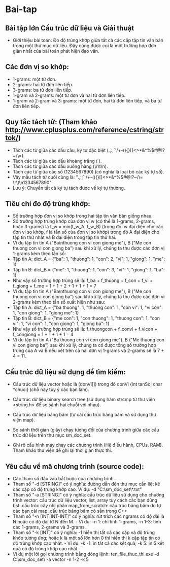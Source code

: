 # Bai-tap
## Bài tập lớn Cấu trúc dữ liệu và Giải thuật

- Giới thiệu bài toán: Đo độ trùng khớp giữa tất cả các cặp tập tin văn bản trong một thư mục dữ liệu. 
Đây cũng được coi là một trường hợp đơn giản nhất của bài toán phát hiện đạo văn.

## Các đơn vị so khớp:
-    1-grams: một từ đơn.
-    2-grams: hai từ đơn liên tiếp.
-    3-grams: ba từ đơn liên tiếp.
-    1-gram và 2-grams: một từ đơn và hai từ đơn liên tiếp.
-    1-gram và 2-gram và 3-grams: một từ đơn, hai từ đơn liên tiếp, và ba từ đơn liên tiếp.

## Quy tắc tách từ: (Tham khảo http://www.cplusplus.com/reference/cstring/strtok/)
-    Tách các từ giữa các dấu câu, ký tự đặc biệt (.,:;`'/+-(){}[]<>*&^%$#@!?~/\\=).
-    Tách các từ giữa các dấu khoảng trắng ( ).
-    Tách các từ giữa các dấu xuống hàng (\r\t\n).
-    Tách các từ giữa các số (1234567890) (có nghĩa là loại bỏ các ký tự số).
-    Vậy mẫu tách từ cuối cùng  là:
        ".,:;`'/+-(){}[]<>*&^%$#@!?~/\\= \r\t\n1234567890"
- Lưu ý: Chuyển tất cả ký tự tách được về ký tự thường.

## Tiêu chí đo độ trùng khớp: 
- Số trường hợp đơn vị so khớp trong hai tập tin văn bản giống nhau. 
- Số trường hợp trùng khớp của đơn vị w (có thể là 1-grams, 2-grams, hoặc 3-grams) là f_w = min(f_w_A, f_w_B) 
(trong đó: w đại diện cho các đơn vị so khớp, f là tần số của đơn vị so khớp) trong đó A đại diện cho tập 
tin thứ nhất và B đại diện trong tập tin thứ hai.
- Ví dụ tập tin tin A ("Ba\nthuong con vi con giong me"), B ("Me con thuong con vi con giong ba") sau khi xử lý, 
chúng ta thu được các đơn vị 1-grams kèm theo tần số:
-    Tập tin A: dict_A = {"ba": 1, "thuong": 1, "con": 2, "vi": 1, "giong": 1, "me": 1}
-    Tập tin B: dict_B = {"me": 1, "thuong": 1, "con": 3, "vi": 1, "giong": 1, "ba": 1}
- Như vậy số trường hợp trùng sẽ là: f_ba + f_thuong + f_con + f_vi + f_giong + f_me = 1 + 1 + 2 + 1 + 1 + 1 = 7
- Ví dụ tập tin tin A ("Ba\nthuong con vi con giong me"), B ("Me con thuong con vi con giong ba") sau khi xử lý, 
chúng ta thu được các đơn vị 2-grams kèm theo tần số xuất hiện như sau:
 -   Tập tin A: dict_A = {"ba thuong": 1, "thuong con": 1, "con vi": 1, "vi con": 1, "con giong": 1, "giong me": 1}
 -   Tập tin B: dict_B = {"me con": 1, "con thuong": 1, "thuong con": 1, "con vi": 1, "vi con": 1, "con giong": 1, "giong ba": 1}
- Như vậy số trường hợp trùng sẽ là: f_thuongcon + f_convi + f_vicon + f_congiong =  1 + 1 + 1 + 1 = 4
- Ví dụ tập tin tin A ("Ba thuong con vi con giong me"), B ("Me thuong con vi con giong ba") sau khi xử lý, 
chúng ta có được tổng số trường hợp trùng của A và B nếu xét trên cả hai đơn vị 1-grams và 2-grams sẽ là 7 + 4 = 11.

## Cấu trúc dữ liệu sử dụng để tìm kiếm:
-    Cấu trúc dữ liệu vector<donVi> hoặc là (donVi[]) trong đó donVi {int tanSo; char *chuoi} (chỗ này tùy ý các bạn làm).
-    Cấu trúc dữ liệu binary search tree (sử dụng hàm strcmp từ thư viện <string.h> để so sánh hai chuỗi với nhau).
-    Cấu trúc dữ liệu bảng băm (tự cài cấu trúc bảng băm và sử dụng thư viện map).

- So sánh thời gian (giây) chạy tương đối của chương trình giữa các cấu trúc dữ liệu trên thư mục sm_doc_set. 
- Ghi rõ cấu hình máy chạy các chương trình (Hệ điều hành, CPUs, RAM). Tham khảo thư viện <chrono> để ghi lại thời gian thực thi.

## Yêu cầu về mã chương trình (source code):
- Các tham số đầu vào bắt buộc của chương trình
-    Tham số "-d [STRING]" có ý nghĩa: đường dẫn đến thư mục cần liệt kê các cặp có độ trùng khớp cao. Ví dụ: -d "C:\\sm_doc_set\\*.txt"
-    Tham số "-a [STRING]" có ý nghĩa: cấu trúc dữ liệu sử dụng cho chương trình
        vector: cấu trúc dữ liệu vector, list, array tùy cách các bạn dùng 
        bst: cấu trúc cây nhị phân
        map_from_scratch: cấu trúc bảng băm do tự các bạn cài
        map: cấu trúc bảng băm có sẵn trong C++
-    Tham số "-n [INT|INT-INT]" có ý nghĩa: rút trích các ngrams có độ dài là N hoặc có độ dài từ N đến M. 
    - Ví dụ: -n 1: chỉ tính 1-grams, -n 1-3: tính các 1-grams, 2-grams và 3-grams.
-    Tham số "-k [INT]" có ý nghĩa: -1 hiển thị tất cả các cặp và độ trùng khớp tương ứng; 
    hoặc k là một số lớn hơn 0 thì hiển thị k cặp tập tin có độ trùng khớp cao nhất. 
    - Ví dụ: -k -1: in tất  cả các kết quả; -k 5: in 5 kết quả có độ trùng khớp cao nhất.
- Ví dụ một lời gọi chương trình bằng dòng lệnh:
    ten_file_thuc_thi.exe -d C:\sm_doc_set\ -a vector -n 1-2 -k 5

